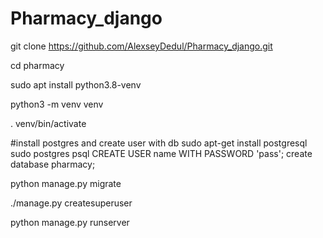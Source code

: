 # Pharmacy_django

git clone https://github.com/AlexseyDedul/Pharmacy_django.git

cd pharmacy

sudo apt install python3.8-venv

python3 -m venv venv

. venv/bin/activate

#install postgres and create user with db
sudo apt-get install postgresql
sudo postgres psql
CREATE USER name WITH PASSWORD 'pass';
create database pharmacy;

python manage.py migrate

./manage.py createsuperuser

python manage.py runserver